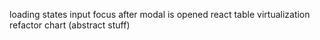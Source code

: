 loading states
input focus after modal is opened
react table virtualization
refactor chart (abstract stuff)